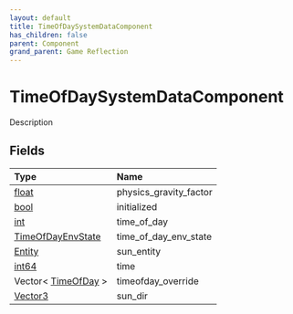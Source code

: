 ```yaml
---
layout: default
title: TimeOfDaySystemDataComponent
has_children: false
parent: Component
grand_parent: Game Reflection
---
```

# TimeOfDaySystemDataComponent
Description 

## Fields
| Type | Name |
|:-------------|:--------------|
| [float](/game-reflection/components/float.md) | physics_gravity_factor |
| [bool](/game-reflection/components/bool.md) | initialized |
| [int](/game-reflection/enums/int.md) | time_of_day |
| [TimeOfDayEnvState](/game-reflection/classes/time_of_day_env_state.md) | time_of_day_env_state |
| [Entity](/game-reflection/classes/entity.md) | sun_entity |
| [int64](/game-reflection/components/int64.md) | time |
| Vector< [TimeOfDay](/game-reflection/enums/time_of_day.md) > | timeofday_override |
| [Vector3](/game-reflection/classes/vector3.md) | sun_dir |
